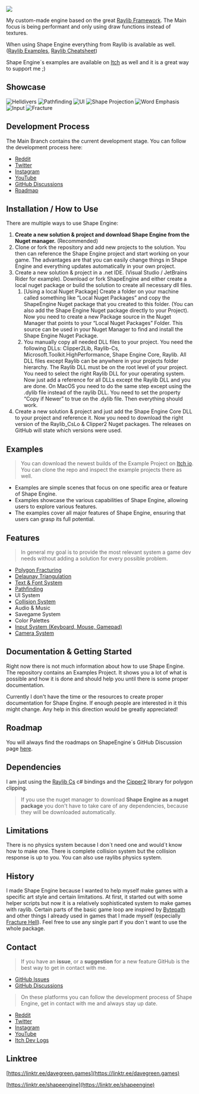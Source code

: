 ![](final/capsules/shapeengine-reddit-banner-1920x384.png)

My custom-made engine based on the great [Raylib Framework](https://www.raylib.com/examples.html). The Main focus is being performant and only using draw functions instead of textures.

When using Shape Engine everything from Raylib is available as well. ([Raylib Examples](https://www.raylib.com/examples.html), [Raylib Cheatsheet](https://www.raylib.com/cheatsheet/raylib_cheatsheet_v4.0.pdf))

Shape Engine´s examples are available on [Itch](https://solobytegames.itch.io/shape-engine) as well and it is a great way to support me ;)

## Showcase
![Helldivers](media/helldivers.gif)
![Pathfinding](media/pathfinding.gif)
![UI](media/ui.gif)
![Shape Projection](media/shape-projection.gif)
![Word Emphasis](media/word-emphasis.gif)
![Input](media/input.gif)
![Fracture](media/fracture.gif)


## Development Process

The Main Branch contains the current development stage. You can follow the development process here:


- [Reddit](https://www.reddit.com/r/ShapeEngine)
- [Twitter](https://twitter.com/ShapeEngine)
- [Instagram](https://www.instagram.com/shape.engine/)
- [YouTube](https://www.youtube.com/playlist?list=PLEbRWc6_ufK3DEopVejxU3_mI00FfFmZ4)
- [GitHub Discussions](https://github.com/DaveGreen-Games/ShapeEngine/discussions/categories/dev-updates)
- [Roadmap](https://github.com/DaveGreen-Games/ShapeEngine/discussions/4)


## Installation / How to Use

There are multiple ways to use Shape Engine:

1. **Create a new solution & project and download Shape Engine from the Nuget manager.** (Recommended)
2. Clone or fork the repository and add new projects to the solution. You then can reference the Shape Engine project and start working on your game. The advantages are that you can easily change things in Shape Engine and everything updates automatically in your own project.
3. Create a new solution & project in a .net IDE. (Visual Studio / JetBrains Rider for example). Download or fork ShapeEngine and either create a local nuget package or build the solution to create all necessary dll files.
	1. [Using a local Nuget Package] Create a folder on your machine called something like “Local Nuget Packages” and copy the ShapeEngine Nuget package that you created to this folder. (You can also add the Shape Engine Nuget package directly to your Project). Now you need to create a new Package source in the Nuget Manager that points to your “Local Nuget Packages” Folder. This source can be used in your Nuget Manager to find and install the Shape Engine Nuget Package.
	2. You manually copy all needed DLL files to your project. You need the following DLLs: Clipper2Lib, Raylib-Cs, Microsoft.Toolkit.HighPerformance, Shape Engine Core, Raylib. All DLL files except Raylib can be anywhere in your projects folder hierarchy. The Raylib DLL must be on the root level of your project. You need to select the right Raylib DLL for your operating system. Now just add a reference for all DLLs except the Raylib DLL and you are done. On MacOS you need to do the same step except using the .dylib file instead of the raylib DLL. You need to set the property “Copy if Newer” to true on the .dylib file. Then everything should work.
4. Create a new solution & project and just add the Shape Engine Core DLL to your project and reference it. Now you need to download the right version of the Raylib_CsLo & Clipper2 Nuget packages. The releases on GitHub will state which versions were used.


## Examples

> You can download the newest builds of the Example Project on [Itch io](https://davegreengames.itch.io/shape-engine). You can clone the repo and inspect the example projects there as well.

- Examples are simple scenes that focus on one specific area or feature of Shape Engine.
- Examples showcase the various capabilities of Shape Engine, allowing users to explore various features.
- The examples cover all major features of Shape Engine, ensuring that users can grasp its full potential.


## **Features**

> In general my goal is to provide the most relevant system a game dev needs without adding a solution for every possible problem.

- [Polygon Fracturing](https://youtu.be/RaKz4q_zYrg)
- [Delaunay Triangulation](https://youtu.be/eJqZB-e6m54)
- [Text & Font System](https://youtu.be/D3xLx7f1YqQ)
- [Pathfinding](https://youtu.be/giVIGSfIO4k?si=KWRiGJvG8Roj0Qh2)
- UI System
- [Collision System](https://youtu.be/mJJZcDa2pRE)
- Audio & Music
- Savegame System
- Color Palettes
- [Input System (Keyboard, Mouse, Gamepad)](https://youtu.be/IUSnUw0x5ek?si=wr7aEmQD8JbeZAfl)
- [Camera System](https://youtu.be/BascnrqZn6Q)


## Documentation & Getting Started

Right now there is not much information about how to use Shape Engine. The repository contains an Examples Project. It shows you a lot of what is possible and how it is done and should help you until there is some proper documentation.

Currently I don't have the time or the resources to create proper documentation for Shape Engine. If enough people are interested in it this might change. Any help in this direction would be greatly appreciated!


## Roadmap

You will always find the roadmaps on ShapeEngine´s GitHub Discussion page [here](https://github.com/DaveGreen-Games/ShapeEngine/discussions/4).


## Dependencies

I am just using the [Raylib Cs](https://github.com/ChrisDill/Raylib-cs) c# bindings and the [Cipper2](http://www.angusj.com/clipper2/Docs/Overview.htm) library for polygon clipping.

> If you use the nuget manager to download **Shape Engine as a nuget package** you don't have to take care of any dependencies, because they will be downloaded automatically.


## Limitations
There is no physics system because I don´t need one and would´t know how to make one. There is complete collision system but the collision response is up to you. You can also use raylibs physics system.


## History
I made Shape Engine because I wanted to help myself make games with a specific art style and certain limitations. At first, it started out with some helper scripts but now it is a relatively sophisticated system to make games with raylib. Certain parts of the basic game loop are inspired by [Bytepath](https://github.com/a327ex/BYTEPATH) and other things I already used in games that I made myself (especially [Fracture Hell](https://store.steampowered.com/app/1713770/Fracture_Hell)). 
Feel free to use any single part if you don´t want to use the whole package.


## Contact

> If you have an **issue**, or a **suggestion** for a new feature GitHub is the best way to get in contact with me.

- [GitHub Issues](https://github.com/DaveGreen-Games/ShapeEngine/issues)
- [GitHub Discussions](https://github.com/DaveGreen-Games/ShapeEngine/discussions)

> On these platforms you can follow the development process of Shape Engine, get in contact with me and always stay up date.

- [Reddit](https://www.reddit.com/r/ShapeEngine)
- [Twitter](https://twitter.com/ShapeEngine)
- [Instagram](https://www.instagram.com/shape.engine/)
- [YouTube](https://www.youtube.com/playlist?list=PLEbRWc6_ufK3DEopVejxU3_mI00FfFmZ4)
- [Itch Dev Logs](https://davegreengames.itch.io/shape-engine/devlog)


## Linktree

[https://linktr.ee/davegreen.games](https://linktr.ee/davegreen.games)

[https://linktr.ee/shapeengine](https://linktr.ee/shapeengine)

